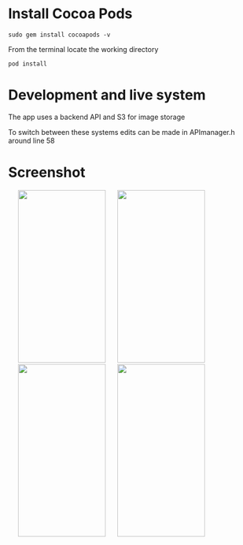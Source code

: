 # Install Cocoa Pods

    sudo gem install cocoapods -v

From the terminal locate the working directory

    pod install


# Development and live system

The app uses a backend API and S3 for image storage

To switch between these systems edits can be made in APImanager.h around line 58


# Screenshot

<div style="display:inline-block">
<img src="https://firebasestorage.googleapis.com/v0/b/testpro-1f6d3.appspot.com/o/pepperjelly1.png?alt=media&token=e5d894ec-fa0d-4a80-9fdb-dff06c6f462e" width="178" height="350" style="margin-left:20px" />
<img src="https://firebasestorage.googleapis.com/v0/b/testpro-1f6d3.appspot.com/o/pepperjelly3.png?alt=media&token=e5d894ec-fa0d-4a80-9fdb-dff06c6f462e" width="178" height="350" style="margin-left:20px" />
<img src="https://firebasestorage.googleapis.com/v0/b/testpro-1f6d3.appspot.com/o/pepperjelly4.png?alt=media&token=e5d894ec-fa0d-4a80-9fdb-dff06c6f462e" width="178" height="350" style="margin-left:20px" />
<img src="https://firebasestorage.googleapis.com/v0/b/testpro-1f6d3.appspot.com/o/pepperjelly6.png?alt=media&token=e5d894ec-fa0d-4a80-9fdb-dff06c6f462e" width="178" height="350" style="margin-left:20px" />

</div>


